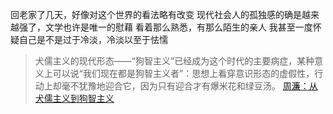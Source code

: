 回老家了几天，好像对这个世界的看法略有改变
现代社会人的孤独感的确是越来越强了，文学也许是唯一的慰藉
看着那么熟悉，有那么陌生的亲人
我甚至一度怀疑自己是不是过于冷淡，冷淡以至于怯懦

> 犬儒主义的现代形态——“狗智主义”已经成为这个时代的主要病症，某种意义上可以说“我们现在都是狗智主义者”：思想上看穿意识形态的虚假性，行动上却毫不犹豫地迎合它，因为只有迎合才有爆米花和绿豆汤。 [周濂：从犬儒主义到狗智主义](https://mp.weixin.qq.com/s/-wztYLALbEjo9-TU3U8uRA)

